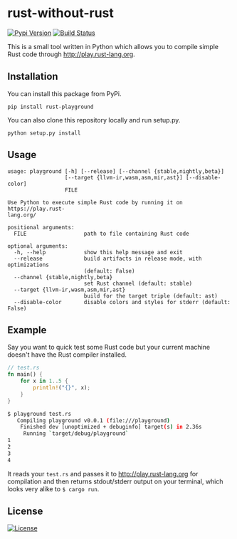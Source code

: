 # rust-without-rust

[![Pypi Version](https://img.shields.io/pypi/v/rust-playground.svg)](https://pypi.org/project/rust-without-rust)
[![Build Status](https://travis-ci.org/ritiek/rust-without-rust.svg?branch=master)](https://travis-ci.org/ritiek/rust-without-rust)

This is a small tool written in Python which allows you to compile simple
Rust code through http://play.rust-lang.org.

## Installation

You can install this package from PyPi.
```
pip install rust-playground
```

You can also clone this repository locally and run setup.py.
```
python setup.py install
```

## Usage

```
usage: playground [-h] [--release] [--channel {stable,nightly,beta}]
                  [--target {llvm-ir,wasm,asm,mir,ast}] [--disable-color]
                  FILE

Use Python to execute simple Rust code by running it on https://play.rust-
lang.org/

positional arguments:
  FILE                  path to file containing Rust code

optional arguments:
  -h, --help            show this help message and exit
  --release             build artifacts in release mode, with optimizations
                        (default: False)
  --channel {stable,nightly,beta}
                        set Rust channel (default: stable)
  --target {llvm-ir,wasm,asm,mir,ast}
                        build for the target triple (default: ast)
  --disable-color       disable colors and styles for stderr (default: False)
```

## Example

Say you want to quick test some Rust code but your current machine doesn't have
the Rust compiler installed.

```rust
// test.rs
fn main() {
    for x in 1..5 {
        println!("{}", x);
    }
}
```

```bash
$ playground test.rs
   Compiling playground v0.0.1 (file:///playground)
    Finished dev [unoptimized + debuginfo] target(s) in 2.36s
     Running `target/debug/playground`
1
2
3
4
```

It reads your `test.rs` and passes it to http://play.rust-lang.org for compilation
and then returns stdout/stderr output on your terminal, which looks very alike to
`$ cargo run`.

## License

[![License](https://img.shields.io/github/license/ritiek/rust-without-rust.svg)](https://github.com/ritiek/rust-without-rust/blob/master/LICENSE)
